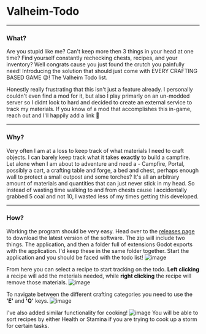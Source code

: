 # Valheim-Todo
---
### What?
Are you stupid like me? Can't keep more then 3 things in your head at one time? Find yourself constantly rechecking chests, recipes, and your inventory? Well congrats cause you just found the crutch you painfully need! Introducing the solution that should just come with EVERY CRAFTING BASED GAME 😠! The Valheim Todo list.

Honestly really frustrating that this isn't just a feature already. I personally couldn't even find a mod for it, but also I play primarly on an un-modded server so I didnt look to hard and decided to create an external service to track my materials. If you know of a mod that accomplishes this in-game, reach out and I'll happily add a link 🤘

---
### Why?
Very often I am at a loss to keep track of what materials I need to craft objects. I can barely keep track what it takes **exactly** to build a campfire. Let alone when I am about to adventure and need a - Campfire, Portal, possibly a cart, a crafting table and forge, a bed and chest, perhaps enough wall to protect a small outpost and some torches? It's all an arbitrary amount of materials and quantities that can just never stick in my head. So instead of wasting time walking to and from chests cause I accidentally grabbed 5 coal and not 10, I wasted less of my times getting this developed.

---
### How?
Working the program should be very easy. Head over to the [releases page](https://github.com/adrian-azan/Valheim-Todo/releases) to download the latest version of the software. The zip will include two things. The application, and then a folder full of extensions Godot exports with the application. I'd keep these in the same folder together. Start the application and you should be faced with the todo list!
![image](https://github.com/adrian-azan/Valheim-Todo/assets/21688569/a4492c40-2fd7-4a10-931d-2435d82d2cde)

From here you can select a recipe to start tracking on the todo. **Left clicking** a recipe will add the meterials needed, while **right clicking** the recipe will remove those materials.
![image](https://github.com/adrian-azan/Valheim-Todo/assets/21688569/46438957-652e-45fa-82e1-ae26249a3366)

To navigate between the different crafting categories you need to use the **'E'** and **'Q'** keys.
![image](https://github.com/adrian-azan/Valheim-Todo/assets/21688569/08e81901-9388-437a-be5a-810568b06b31)

I've also added similar functionality for cooking!
![image](https://github.com/adrian-azan/Valheim-Todo/assets/21688569/edbb39d8-1800-447e-9b0a-7e8b4b9f020b)
You will be able to sort recipes by either Health or Stamina if you are trying to cook up a storm for certain tasks.
